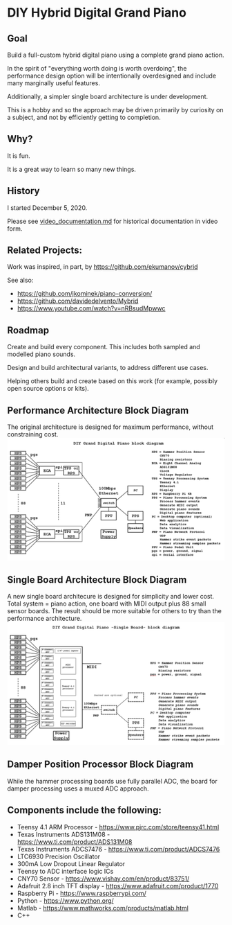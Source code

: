 # DIY Hybrid Digital Grand Piano

## Goal

Build a full-custom hybrid digital piano using a complete grand piano action. 

In the spirit of "everything worth doing is worth overdoing", the performance design option will be intentionally overdesigned and include many marginally useful features.

Additionally, a simpler single board architecture is under development.

This is a hobby and so the approach may be driven primarily by curiosity on a subject, and not by efficiently getting to completion.

## Why?

It is fun.

It is a great way to learn so many new things.

## History

I started December 5, 2020.

Please see [video_documentation.md](video_documentation.md) for historical documentation in video form.

## Related Projects:

Work was inspired, in part, by https://github.com/ekumanov/cybrid

See also:

* https://github.com/jkominek/piano-conversion/
* https://github.com/davidedelvento/Mybrid
* https://www.youtube.com/watch?v=nRBsudMpwwc

## Roadmap

Create and build every component. This includes both sampled and modelled piano sounds.

Design and build architectural variants, to address different use cases.

Helping others build and create based on this work (for example, possibly open source options or kits).

## Performance Architecture Block Diagram
The original architecture is designed for maximum performance, without constraining cost.
![alt text](block_diagram_performance.png)

## Single Board Architecture Block Diagram
A new single board architecure is designed for simplicity and lower cost.
Total system = piano action, one board with MIDI output plus 88 small sensor boards.
The result should be more suitable for others to try than the performance architecture.
![alt text](block_diagram_single_board.png)

## Damper Position Processor Block Diagram
While the hammer processing boards use fully parallel ADC, the board for damper processing uses a muxed ADC approach.

## Components include the following:
* Teensy 4.1 ARM Processor - https://www.pjrc.com/store/teensy41.html
* Texas Instruments ADS131M08 - https://www.ti.com/product/ADS131M08
* Texas Instruments ADCS7476 - https://www.ti.com/product/ADCS7476
* LTC6930 Precision Oscillator
* 300mA Low Dropout Linear Regulator
* Teensy to ADC interface logic ICs
* CNY70 Sensor - https://www.vishay.com/en/product/83751/
* Adafruit 2.8 inch TFT display - https://www.adafruit.com/product/1770
* Raspberry Pi - https://www.raspberrypi.com/
* Python - https://www.python.org/
* Matlab - https://www.mathworks.com/products/matlab.html
* C++